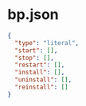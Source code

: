 bp.json
=======

```json
{
  "type": "literal",
  "start": [],
  "stop": [],
  "restart": [],
  "install": [],
  "uninstall": [],
  "reinstall": []
}
```
